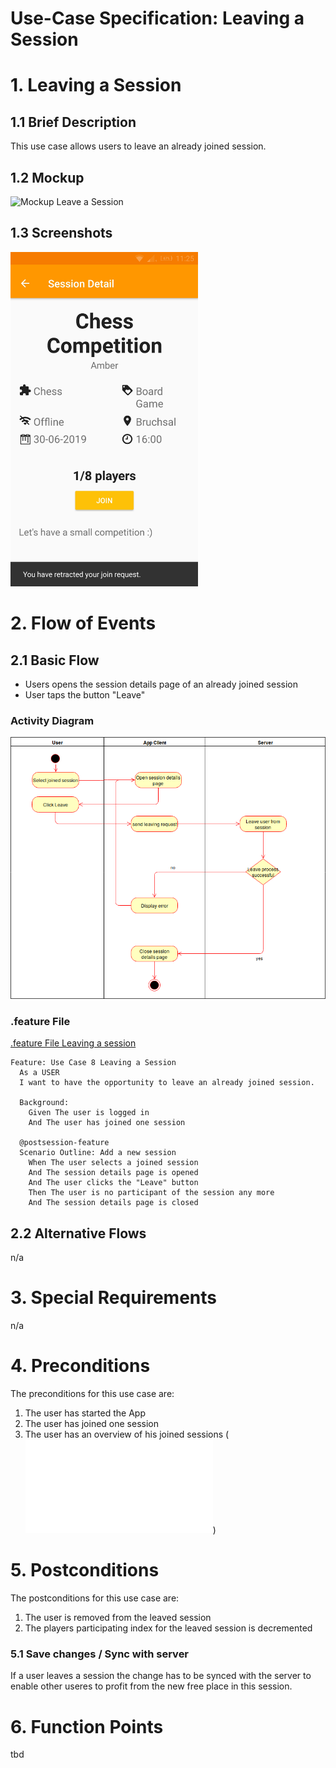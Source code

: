 # Use-Case Specification: Leaving a Session 

# 1. Leaving a Session

## 1.1 Brief Description
This use case allows users to leave an already joined session.

## 1.2 Mockup 
![Mockup Leave a Session](../mockups/leave_session_mockup.png)

## 1.3 Screenshots
<img src="./Screenshots/UC8_Leave_Session_Screenshot.png" alt="Screenshot leaving a session" width="300"/>

# 2. Flow of Events

## 2.1 Basic Flow
- Users opens the session details page of an already joined session
- User taps the button "Leave"

### Activity Diagram
![Activity Diagram](../activity_diagrams/UCD8_Leave_Session.png)

### .feature File

[.feature File Leaving a session](../../frontend/app/src/androidTest/assets/UC8_Leave_Session.feature)
```Cucumber
Feature: Use Case 8 Leaving a Session
  As a USER
  I want to have the opportunity to leave an already joined session.

  Background:
    Given The user is logged in
    And The user has joined one session

  @postsession-feature
  Scenario Outline: Add a new session
    When The user selects a joined session
    And The session details page is opened
    And The user clicks the "Leave" button
    Then The user is no participant of the session any more
    And The session details page is closed
```

## 2.2 Alternative Flows
n/a

# 3. Special Requirements
n/a

# 4. Preconditions
The preconditions for this use case are:
1. The user has started the App
2. The user has joined one session
3. The user has an overview of his joined sessions (![UC7 Kepping track of your sessions](./UC7_Keeping_Track.md))

# 5. Postconditions
The postconditions for this use case are:
1. The user is removed from the leaved session
2. The players participating index for the leaved session is decremented

### 5.1 Save changes / Sync with server

If a user leaves a session the change has to be synced with the server to enable other useres to profit from the new free place in this session. 


# 6. Function Points
tbd

